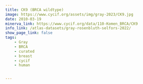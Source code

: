 ```yaml
---
title: CK9 (BRCA wildtype)
image: https://www.cycif.org/assets/img/gray-2023/CK9.jpg
date: 2010-03-19
minerva_link: https://www.cycif.org/data/110-Komen_BRCA/CK9
info_link: /atlas-datasets/gray-rosenbluth-selfors-2022/
show_page_link: false
tags:
    - Gray
    - BRCA
    - curated
    - breast
    - cycif
    - human


---
```


